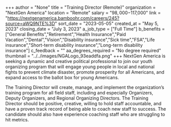 +++
author = "None"
title = "Training Director (Remote)"
organization = "NextGen America"
location = "Remote"
salary = "$98,000-$117,000"
link = "https://nextgenamerica.bamboohr.com/careers/245?source=aWQ9NTE%3D"
sort_date = "2023-05-05"
created_at = "May 5, 2023"
closing_date = "July 3, 2023"
a_job_type = ["Full Time"]
b_benefits = ["General Benefits","Retirement","Health Insurance","Paid Vacation","Dental","Vision","Disability insurance","Sick time","FSA","Life insurance","Short-term disability insurance","Long-term disability insurance"]
c_feedback = ""
aa_degrees_required = "No degree required"
thumbnail = "../../images/NGALogo_93eaddfa.png"
+++
NextGen America is seeking a dynamic and creative political professional to join our youth organizing program that will engage young people in local and national fights to prevent climate disaster, promote prosperity for all Americans, and expand access to the ballot box for young Americans. 

The Training Director will create, manage, and implement the organization’s training program for all field staff, including and especially Organizers, Deputy Organizers, and Regional Organizing Directors. The Training Director should be positive, creative, willing to hold staff accountable, and have a proven track record of being able to coach new staff to success. The candidate should also have experience coaching staff who are struggling to hit metrics. 